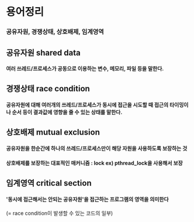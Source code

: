 # 용어정리
### 공유자원, 경쟁상태, 상호배제, 임계영역

## 공유자원 shared data
  #### 여러 쓰레드/프로세스가 공동으로 이용하는 변수, 메모리, 파일 등을 말한다.

## 경쟁상태 race condition
  #### 공유자원에 대해 여러개의 쓰레드/프로세스가 동시에 접근을 시도할 때 접근의 타이밍이나 순서 등이 결과값에 영향을 줄 수 있는 상태를 말한다.


## 상호배제 mutual exclusion
  #### 공유자원을 한순간에 하나의 쓰레드/프로세스만이 해당 자원을 사용하도록 보장하는 것
  #### 상호배제를 보장하는 대표적인 매커니즘 : lock ex) pthread_lock을 사용해서 보장

## 임계영역 critical section
  #### '동시에 접근해서는 안되는 공유자원'을 접근하는 프로그램의 영역을 의미한다
  (= race condition이 발생할 수 있는 코드의 일부)
